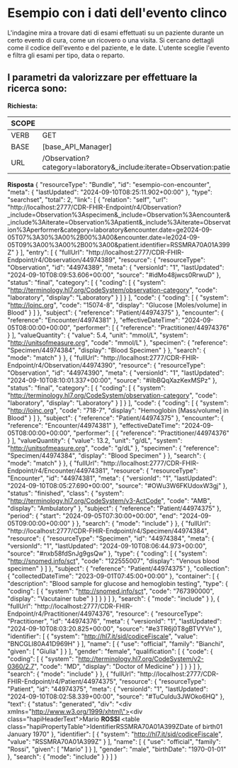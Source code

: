 # Esempio con i dati dell'evento clinco 

L'indagine mira a trovare dati di esami effettuati su un paziente durante un certo evento di cura, come un ricovero o una visita. Si cercano dettagli come il codice dell'evento e del paziente, e le date. L'utente sceglie l'evento e filtra gli esami per tipo, data o reparto. 

I parametri da valorizzare per effettuare la ricerca sono:
-	
**Richiesta:** 

| SCOPE |  Esempio con i dati dell'evento clinco|
|---|---|
| VERB | GET |
| BASE | [base_API_Manager]    |
| URL | /Observation?category=laboratory&_include:iterate=Observation:patient&patient.identifier=RSSMRA70A01A399Z&_include=Observation:specimen&_include:iterate=Observation:performer&_include=Observation:encounter  |

**Risposta**
{
	"resourceType": "Bundle",
	"id": "esempio-con-encounter",
	"meta": {
		"lastUpdated": "2024-09-10T08:25:11.902+00:00"
	},
	"type": "searchset",
	"total": 2,
	"link": [
		{
			"relation": "self",
			"url": "http://localhost:2777/CDR-FHIR-Endpoint/r4/Observation?_include=Observation%3Aspecimen&_include=Observation%3Aencounter&_include%3Aiterate=Observation%3Apatient&_include%3Aiterate=Observation%3Aperformer&category=laboratory&encounter.date=ge2024-09-05T07%3A30%3A00%2B00%3A00&encounter.date=le2024-09-05T09%3A00%3A00%2B00%3A00&patient.identifier=RSSMRA70A01A399Z"
		}
	],
	"entry": [
		{
			"fullUrl": "http://localhost:2777/CDR-FHIR-Endpoint/r4/Observation/44974389",
			"resource": {
				"resourceType": "Observation",
				"id": "44974389",
				"meta": {
					"versionId": "1",
					"lastUpdated": "2024-09-10T08:09:53.606+00:00",
					"source": "#idMo48jwcs0RrwuD"
				},
				"status": "final",
				"category": [
					{
						"coding": [
							{
								"system": "http://terminology.hl7.org/CodeSystem/observation-category",
								"code": "laboratory",
								"display": "Laboratory"
							}
						]
					}
				],
				"code": {
					"coding": [
						{
							"system": "http://loinc.org",
							"code": "15074-8",
							"display": "Glucose [Moles/volume] in Blood"
						}
					]
				},
				"subject": {
					"reference": "Patient/44974375"
				},
				"encounter": {
					"reference": "Encounter/44974381"
				},
				"effectiveDateTime": "2024-09-05T08:00:00+00:00",
				"performer": [
					{
						"reference": "Practitioner/44974376"
					}
				],
				"valueQuantity": {
					"value": 5.4,
					"unit": "mmol/L",
					"system": "http://unitsofmeasure.org",
					"code": "mmol/L"
				},
				"specimen": {
					"reference": "Specimen/44974384",
					"display": "Blood Specimen"
				}
			},
			"search": {
				"mode": "match"
			}
		},
		{
			"fullUrl": "http://localhost:2777/CDR-FHIR-Endpoint/r4/Observation/44974390",
			"resource": {
				"resourceType": "Observation",
				"id": "44974390",
				"meta": {
					"versionId": "1",
					"lastUpdated": "2024-09-10T08:10:01.337+00:00",
					"source": "#iIbBQqXazKexMSPz"
				},
				"status": "final",
				"category": [
					{
						"coding": [
							{
								"system": "http://terminology.hl7.org/CodeSystem/observation-category",
								"code": "laboratory",
								"display": "Laboratory"
							}
						]
					}
				],
				"code": {
					"coding": [
						{
							"system": "http://loinc.org",
							"code": "718-7",
							"display": "Hemoglobin [Mass/volume] in Blood"
						}
					]
				},
				"subject": {
					"reference": "Patient/44974375"
				},
				"encounter": {
					"reference": "Encounter/44974381"
				},
				"effectiveDateTime": "2024-09-05T08:00:00+00:00",
				"performer": [
					{
						"reference": "Practitioner/44974376"
					}
				],
				"valueQuantity": {
					"value": 13.2,
					"unit": "g/dL",
					"system": "http://unitsofmeasure.org",
					"code": "g/dL"
				},
				"specimen": {
					"reference": "Specimen/44974384",
					"display": "Blood Specimen"
				}
			},
			"search": {
				"mode": "match"
			}
		},
		{
			"fullUrl": "http://localhost:2777/CDR-FHIR-Endpoint/r4/Encounter/44974381",
			"resource": {
				"resourceType": "Encounter",
				"id": "44974381",
				"meta": {
					"versionId": "1",
					"lastUpdated": "2024-09-10T08:05:27.690+00:00",
					"source": "#OWu3W6FKUdoxW3gj"
				},
				"status": "finished",
				"class": {
					"system": "http://terminology.hl7.org/CodeSystem/v3-ActCode",
					"code": "AMB",
					"display": "Ambulatory"
				},
				"subject": {
					"reference": "Patient/44974375"
				},
				"period": {
					"start": "2024-09-05T07:30:00+00:00",
					"end": "2024-09-05T09:00:00+00:00"
				}
			},
			"search": {
				"mode": "include"
			}
		},
		{
			"fullUrl": "http://localhost:2777/CDR-FHIR-Endpoint/r4/Specimen/44974384",
			"resource": {
				"resourceType": "Specimen",
				"id": "44974384",
				"meta": {
					"versionId": "1",
					"lastUpdated": "2024-09-10T08:06:44.973+00:00",
					"source": "#nxb58fdSnJg9gsQw"
				},
				"type": {
					"coding": [
						{
							"system": "http://snomed.info/sct",
							"code": "122555007",
							"display": "Venous blood specimen"
						}
					]
				},
				"subject": {
					"reference": "Patient/44974375"
				},
				"collection": {
					"collectedDateTime": "2023-09-01T07:45:00+00:00"
				},
				"container": [
					{
						"description": "Blood sample for glucose and hemoglobin testing",
						"type": {
							"coding": [
								{
									"system": "http://snomed.info/sct",
									"code": "767390000",
									"display": "Vacutainer tube"
								}
							]
						}
					}
				]
			},
			"search": {
				"mode": "include"
			}
		},
		{
			"fullUrl": "http://localhost:2777/CDR-FHIR-Endpoint/r4/Practitioner/44974376",
			"resource": {
				"resourceType": "Practitioner",
				"id": "44974376",
				"meta": {
					"versionId": "1",
					"lastUpdated": "2024-09-10T08:03:20.825+00:00",
					"source": "#e3TR6j0T8gBTVYVn"
				},
				"identifier": [
					{
						"system": "http://hl7.it/sid/codiceFiscale",
						"value": "BNCGLI80A41D969H"
					}
				],
				"name": [
					{
						"use": "official",
						"family": "Bianchi",
						"given": [
							"Giulia"
						]
					}
				],
				"gender": "female",
				"qualification": [
					{
						"code": {
							"coding": [
								{
									"system": "http://terminology.hl7.org/CodeSystem/v2-0360/2.7",
									"code": "MD",
									"display": "Doctor of Medicine"
								}
							]
						}
					}
				]
			},
			"search": {
				"mode": "include"
			}
		},
		{
			"fullUrl": "http://localhost:2777/CDR-FHIR-Endpoint/r4/Patient/44974375",
			"resource": {
				"resourceType": "Patient",
				"id": "44974375",
				"meta": {
					"versionId": "1",
					"lastUpdated": "2024-09-10T08:02:58.339+00:00",
					"source": "#TuCuIdu3JWOko6HQ"
				},
				"text": {
					"status": "generated",
					"div": "<div xmlns=\"http://www.w3.org/1999/xhtml\"><div class=\"hapiHeaderText\">Mario <b>ROSSI </b></div><table class=\"hapiPropertyTable\"><tbody><tr><td>Identifier</td><td>RSSMRA70A01A399Z</td></tr><tr><td>Date of birth</td><td><span>01 January 1970</span></td></tr></tbody></table></div>"
				},
				"identifier": [
					{
						"system": "http://hl7.it/sid/codiceFiscale",
						"value": "RSSMRA70A01A399Z"
					}
				],
				"name": [
					{
						"use": "official",
						"family": "Rossi",
						"given": [
							"Mario"
						]
					}
				],
				"gender": "male",
				"birthDate": "1970-01-01"
			},
			"search": {
				"mode": "include"
			}
		}
	]
}
